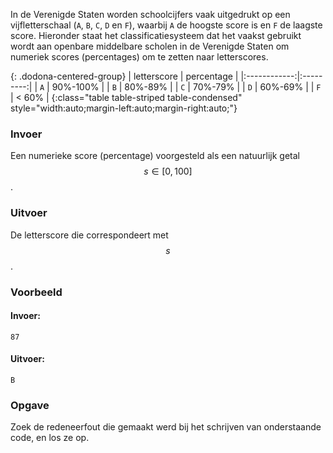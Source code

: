 In de Verenigde Staten worden schoolcijfers vaak uitgedrukt op een vijfletterschaal (`A`, `B`, `C`, `D` en `F`), waarbij `A` de hoogste score is en `F` de laagste score. Hieronder staat het classificatiesysteem dat het vaakst gebruikt wordt aan openbare middelbare scholen in de Verenigde Staten om numeriek scores (percentages) om te zetten naar letterscores.

{: .dodona-centered-group}
| letterscore | percentage |
|:------------:|:---------:|
| `A` | 90%-100% |
| `B` | 80%-89% |
| `C` | 70%-79% |
| `D` | 60%-69% |
| `F` | < 60% |
{:class="table table-striped table-condensed" style="width:auto;margin-left:auto;margin-right:auto;"}

### Invoer

Een numerieke score (percentage) voorgesteld als een natuurlijk getal $$s \in [0, 100]$$.

### Uitvoer

De letterscore die correspondeert met $$s$$.

### Voorbeeld

#### Invoer:

```
87
```

#### Uitvoer:

```
B
```

### Opgave

Zoek de redeneerfout die gemaakt werd bij het schrijven van onderstaande code, en los ze op.
